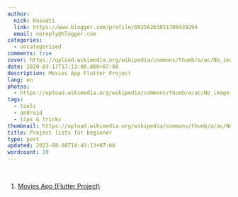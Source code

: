 ```yaml
---
author:
  nick: Kuswati
  link: https://www.blogger.com/profile/09256263851708439294
  email: noreply@blogger.com
categories:
  - uncategorized
comments: true
cover: https://upload.wikimedia.org/wikipedia/commons/thumb/a/ac/No_image_available.svg/2048px-No_image_available.svg.png
date: 2020-03-17T17:13:00.000+07:00
description: Movies App Flutter Project
lang: en
photos:
  - https://upload.wikimedia.org/wikipedia/commons/thumb/a/ac/No_image_available.svg/2048px-No_image_available.svg.png
tags:
  - tools
  - android
  - tips & tricks
thumbnail: https://upload.wikimedia.org/wikipedia/commons/thumb/a/ac/No_image_available.svg/2048px-No_image_available.svg.png
title: Project lists for beginner
type: post
updated: 2023-08-08T14:45:13+07:00
wordcount: 19
---
```


<div dir="ltr" style="text-align: left;" trbidi="on"><br><ol style="text-align: left;"><li><a href="https://github.com/madeadriandp/movies_app" rel="noopener noreferer nofollow" target="_blank">Movies App (Flutter Project)</a></li></ol></div>